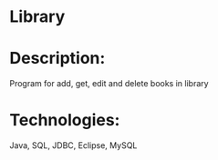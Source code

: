 # Library
# Description: 
Program for add, get, edit and delete books in library
# Technologies: 
Java, SQL, JDBC, Eclipse, MySQL
